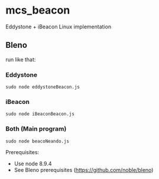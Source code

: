 # mcs_beacon

Eddystone + iBeacon Linux implementation

## Bleno

run like that:

### Eddystone
```
sudo node eddystoneBeacon.js
```
### iBeacon
```
sudo node iBeaconBeacon.js
```
### Both (Main program)
```
sudo node beacoNeando.js
```
Prerequisites:

- Use node 8.9.4
- See Bleno prerequisites (https://github.com/noble/bleno)
